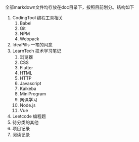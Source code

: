 全部markdown文件均存放在doc目录下，按照目前划分。结构如下

1. CodingTool 编程工具相关 
   1. Babel 
   2. Git
   3. NPM
   4. Webpack
2. IdeaPills 一笔的闪念
3. LearnTech 技术学习笔记
   1. 浏览器
   2. CSS
   3. Flutter
   4. HTML
   5. HTTP
   6. Javascript
   7. Kaikeba
   8. MiniProgram
   9. 网课学习
   10. Node.js
   11. Vue
4. Leetcode 编程题
5. 待分类的其他
6. 项目记录
7. 阅读记录

